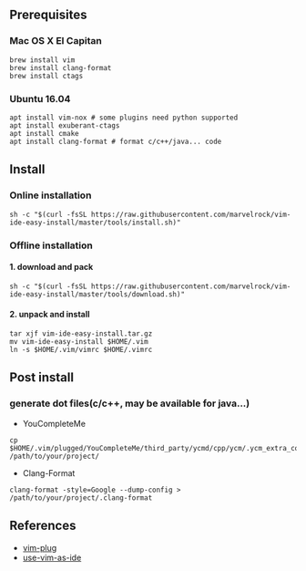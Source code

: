 ## Prerequisites
### Mac OS X EI Capitan
```shell
brew install vim
brew install clang-format
brew install ctags
```

### Ubuntu 16.04
```shell
apt install vim-nox # some plugins need python supported
apt install exuberant-ctags
apt install cmake
apt install clang-format # format c/c++/java... code
```

## Install
### Online installation
```shell
sh -c "$(curl -fsSL https://raw.githubusercontent.com/marvelrock/vim-ide-easy-install/master/tools/install.sh)"
```
### Offline installation
#### 1. download and pack
```shell
sh -c "$(curl -fsSL https://raw.githubusercontent.com/marvelrock/vim-ide-easy-install/master/tools/download.sh)"
```
#### 2. unpack and install
```shell
tar xjf vim-ide-easy-install.tar.gz
mv vim-ide-easy-install $HOME/.vim
ln -s $HOME/.vim/vimrc $HOME/.vimrc
```

## Post install
### generate dot files(c/c++, may be available for java...)
- YouCompleteMe
```shell
cp $HOME/.vim/plugged/YouCompleteMe/third_party/ycmd/cpp/ycm/.ycm_extra_conf.py /path/to/your/project/
```
- Clang-Format
```shell
clang-format -style=Google --dump-config > /path/to/your/project/.clang-format
```

## References
- [vim-plug](https://github.com/junegunn/vim-plug)
- [use-vim-as-ide](https://github.com/yangyangwithgnu/use_vim_as_ide)
